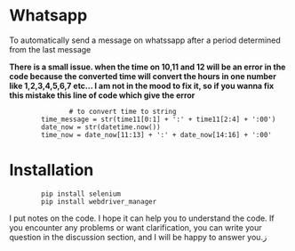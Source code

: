 # Whatsapp
To automatically send a message on whatssapp after a period determined from the last message

**There is a small issue. when the time on 10,11 and 12 will be an error in the code because the converted time will convert the hours in one number like 1,2,3,4,5,6,7 etc...  I am not in the mood to fix it, so if you wanna fix this mistake this line of code which give the error**

                   # to convert time to string
            time_message = str(time11[0:1] + ':' + time11[2:4] + ':00')
            date_now = str(datetime.now())
            time_now = date_now[11:13] + ':' + date_now[14:16] + ':00'


# Installation
            pip install selenium
            pip install webdriver_manager


I put notes on the code. I hope it can help you to understand the code. If you encounter any problems or want clarification, you can write your question in the discussion section, and I will be happy to answer you.ز
